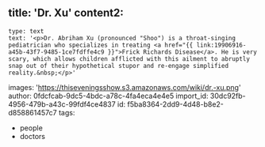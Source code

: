 title: 'Dr. Xu'
content2:
  -
    type: text
    text: '<p>Dr. Abriham Xu (pronounced "Shoo") is a throat-singing pediatrician who specializes in treating <a href="{{ link:19906916-a45b-43f7-9485-1ce7fdffe4c9 }}">Frick Richards Disease</a>. He is very scary, which allows children afflicted with this ailment to abruptly snap out of their hypothetical stupor and re-engage simplified reality.&nbsp;</p>'
images: 'https://thiseveningsshow.s3.amazonaws.com/wiki/dr.-xu.png'
author: 0fdcfcab-9dc5-4bdc-a78c-4fa4eca4e4e5
import_id: 30dc92fb-4956-479b-a43c-99fdf4ce4837
id: f5ba8364-2dd9-4d48-b8e2-d858861457c7
tags:
  - people
  - doctors
